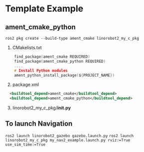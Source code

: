 # Template Example

## ament_cmake_python
`ros2 pkg create --build-type ament_cmake linorobot2_my_c_pkg`

1. CMakelists.txt
```c
    find_package(ament_cmake REQUIRED)
    find_package(ament_cmake_python REQUIRED)
    ....
    # Install Python modules
    ament_python_install_package(${PROJECT_NAME})
```
2. package.xml
```xml
  <buildtool_depend>ament_cmake</buildtool_depend>
  <buildtool_depend>ament_cmake_python</buildtool_depend>
```

3. linorobot2_my_c_pkg/__init.py__

## To launch Navigation
`ros2 launch linorobot2_gazebo gazebo.launch.py`
`ros2 launch linorobot2_my_c_pkg my_nav2_example.launch.py rviz:=True use_sim_time:=True`
